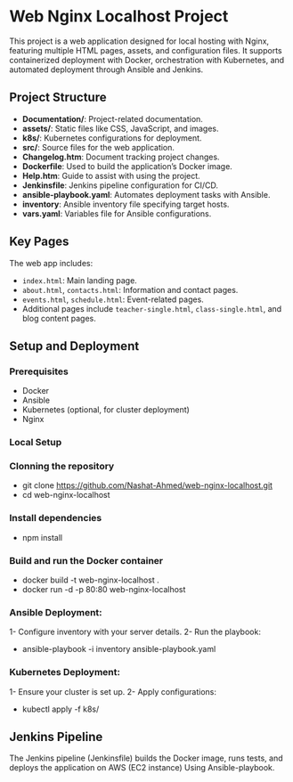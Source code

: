 # Web Nginx Localhost Project

This project is a web application designed for local hosting with Nginx, featuring multiple HTML pages, assets, and configuration files. It supports containerized deployment with Docker, orchestration with Kubernetes, and automated deployment through Ansible and Jenkins.

## Project Structure

- **Documentation/**: Project-related documentation.
- **assets/**: Static files like CSS, JavaScript, and images.
- **k8s/**: Kubernetes configurations for deployment.
- **src/**: Source files for the web application.
- **Changelog.htm**: Document tracking project changes.
- **Dockerfile**: Used to build the application’s Docker image.
- **Help.htm**: Guide to assist with using the project.
- **Jenkinsfile**: Jenkins pipeline configuration for CI/CD.
- **ansible-playbook.yaml**: Automates deployment tasks with Ansible.
- **inventory**: Ansible inventory file specifying target hosts.
- **vars.yaml**: Variables file for Ansible configurations.

## Key Pages

The web app includes:
- `index.html`: Main landing page.
- `about.html`, `contacts.html`: Information and contact pages.
- `events.html`, `schedule.html`: Event-related pages.
- Additional pages include `teacher-single.html`, `class-single.html`, and blog content pages.

## Setup and Deployment

### Prerequisites
- Docker
- Ansible
- Kubernetes (optional, for cluster deployment)
- Nginx

### Local Setup

### Clonning the repository
 - git clone https://github.com/Nashat-Ahmed/web-nginx-localhost.git
 - cd web-nginx-localhost
   
### Install dependencies
- npm install

### Build and run the Docker container
- docker build -t web-nginx-localhost .
- docker run -d -p 80:80 web-nginx-localhost

### Ansible Deployment:
1- Configure inventory with your server details.
2- Run the playbook:
 - ansible-playbook -i inventory ansible-playbook.yaml

### Kubernetes Deployment:
1- Ensure your cluster is set up.
2- Apply configurations:
 - kubectl apply -f k8s/

## Jenkins Pipeline
The Jenkins pipeline (Jenkinsfile) builds the Docker image, runs tests, and deploys the application on AWS (EC2 instance) Using Ansible-playbook. 
